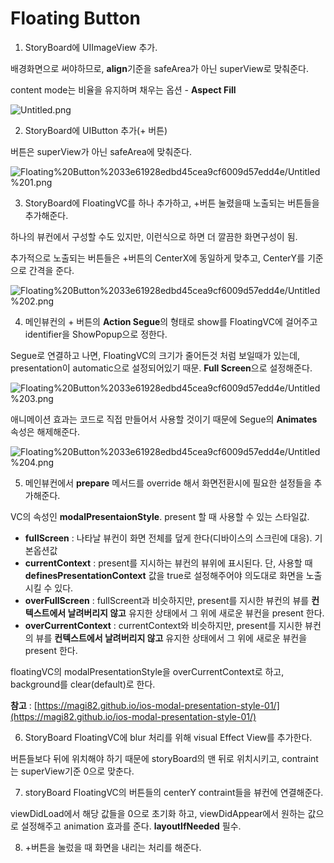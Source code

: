 # Floating Button

1. StoryBoard에 UIImageView 추가.

배경화면으로 써야하므로, **align**기준을 safeArea가 아닌 superView로 맞춰준다.

content mode는 비율을 유지하며 채우는 옵션 - **Aspect Fill**

![Untitled.png](Floating%20Button%2033e61928edbd45cea9cf6009d57edd4e/Untitled.png)

2. StoryBoard에 UIButton 추가(+ 버튼)

버튼은 superView가 아닌 safeArea에 맞춰준다.

![Floating%20Button%2033e61928edbd45cea9cf6009d57edd4e/Untitled%201.png](Floating%20Button%2033e61928edbd45cea9cf6009d57edd4e/Untitled%201.png)

3. StoryBoard에 FloatingVC를 하나 추가하고, +버튼 눌렸을때 노출되는 버튼들을 추가해준다.

하나의 뷰컨에서 구성할 수도 있지만, 이런식으로 하면 더 깔끔한 화면구성이 됨.

추가적으로 노출되는 버튼들은 +버튼의 CenterX에 동일하게 맞추고, CenterY를 기준으로 간격을 준다.

![Floating%20Button%2033e61928edbd45cea9cf6009d57edd4e/Untitled%202.png](Floating%20Button%2033e61928edbd45cea9cf6009d57edd4e/Untitled%202.png)

4. 메인뷰컨의 + 버튼의 **Action Segue**의 형태로 show를 FloatingVC에 걸어주고 identifier을 ShowPopup으로 정한다.

Segue로 연결하고 나면, FloatingVC의 크기가 줄어든것 처럼 보일때가 있는데, presentation이 automatic으로 설정되어있기 때문. **Full Screen**으로 설정해준다.

![Floating%20Button%2033e61928edbd45cea9cf6009d57edd4e/Untitled%203.png](Floating%20Button%2033e61928edbd45cea9cf6009d57edd4e/Untitled%203.png)

애니메이션 효과는 코드로 직접 만들어서 사용할 것이기 때문에 Segue의 **Animates** 속성은 해제해준다.

![Floating%20Button%2033e61928edbd45cea9cf6009d57edd4e/Untitled%204.png](Floating%20Button%2033e61928edbd45cea9cf6009d57edd4e/Untitled%204.png)

5. 메인뷰컨에서 **prepare** 메서드를 override 해서 화면전환시에 필요한 설정들을 추가해준다.

VC의 속성인 **modalPresentaionStyle**. present 할 때 사용할 수 있는 스타일값.

- **fullScreen** : 나타날 뷰컨이 화면 전체를 덮게 한다(디바이스의 스크린에 대응). 기본옵션값
- **currentContext** : present를 지시하는 뷰컨의 뷰위에 표시된다. 단, 사용할 때 **definesPresentationContext** 값을 true로 설정해주어야 의도대로 화면을 노출시킬 수 있다.
- **overFullScreen** : fullScreent과 비슷하지만, present를 지시한 뷰컨의 뷰를 **컨텍스트에서 날려버리지 않고** 유지한 상태에서 그 위에 새로운 뷰컨을 present 한다.
- **overCurrentContext** : currentContext와 비슷하지만,  present를 지시한 뷰컨의 뷰를 **컨텍스트에서 날려버리지 않고** 유지한 상태에서 그 위에 새로운 뷰컨을 present 한다.

floatingVC의 modalPresentationStyle을 overCurrentContext로 하고, background를 clear(default)로 한다.

**참고** : [https://magi82.github.io/ios-modal-presentation-style-01/](https://magi82.github.io/ios-modal-presentation-style-01/)

6. StoryBoard FloatingVC에 blur 처리를 위해 visual Effect View를 추가한다.

버튼들보다 뒤에 위치해야 하기 때문에 storyBoard의 맨 뒤로 위치시키고, contraint는 superView기준 0으로 맞춘다.

7. storyBoard FloatingVC의 버튼들의 centerY contraint들을 뷰컨에 연결해준다.

viewDidLoad에서 해당 값들을 0으로 초기화 하고, viewDidAppear에서 원하는 값으로 설정해주고 animation 효과를 준다. **layoutIfNeeded** 필수.

8. +버튼을 눌렀을 때 화면을 내리는 처리를 해준다.
